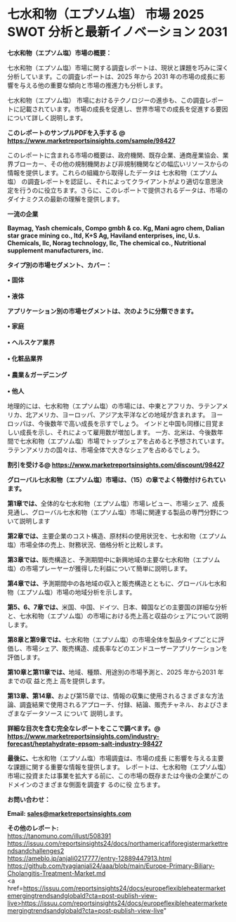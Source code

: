 # 七水和物（エプソム塩） 市場 2025 SWOT 分析と最新イノベーション 2031

<strong><b>七水和物（エプソム塩）市場の概要：</b></strong>

七水和物（エプソム塩）市場に関する調査レポートは、現状と課題を巧みに深く分析しています。この調査レポートは、2025 年から 2031 年の市場の成長に影響を与える他の重要な傾向と市場の推進力も分析します。

七水和物（エプソム塩） 市場におけるテクノロジーの進歩も、この調査レポートに記載されています。市場の成長を促進し、世界市場での成長を促進する要因について詳しく説明します。

<strong>このレポートのサンプルPDFを入手する @ <a href=https://www.marketreportsinsights.com/sample/98427>https://www.marketreportsinsights.com/sample/98427</a></strong>

このレポートに含まれる市場の概要は、政府機関、既存企業、通商産業協会、業界ブローカー、その他の規制機関および非規制機関などの幅広いリソースからの情報を提供します。これらの組織から取得したデータは 七水和物（エプソム塩） の調査レポートを認証し、それによってクライアントがより適切な意思決定を行うのに役立ちます。さらに、このレポートで提供されるデータは、市場のダイナミクスの最新の理解を提供します。

<strong>一流の企業</strong>

<strong><b>Baymag, Yash chemicals, Compo gmbh & co. Kg, Mani agro chem, Dalian star grace mining co., ltd, K+S Ag, Haviland enterprises, inc, U.s. Chemicals, llc, Norag technology, llc, The chemical co., Nutritional supplement manufacturers, inc.</b></strong>

<strong><b>タイプ別の市場セグメント、カバー：</b></strong>

<strong>• 固体<br><br>• 液体</strong>

<strong><b>アプリケーション別の市場セグメントは、次のように分類できます。</b></strong>

<strong>• 家庭<br><br>• ヘルスケア業界<br><br>• 化粧品業界<br><br>• 農業＆ガーデニング<br><br>• 他人</strong>

 地理的には、七水和物（エプソム塩）の市場には、中東とアフリカ、ラテンアメリカ、北アメリカ、ヨーロッパ、アジア太平洋などの地域が含まれます。 ヨーロッパは、今後数年で高い成長を示すでしょう。 インドと中国も同様に目覚ましい成長を示し、それによって雇用数が増加します。 一方、北米は、今後数年間で七水和物（エプソム塩）市場でトップシェアを占めると予想されています。 ラテンアメリカの国々は、市場全体で大きなシェアを占めるでしょう。

<strong>割引を受ける@ <a href=https://www.marketreportsinsights.com/discount/98427>https://www.marketreportsinsights.com/discount/98427</a></strong>

<strong><b>グローバル七水和物（エプソム塩）市場は、（15）の章でよく特徴付けられています。</b></strong>

<strong><b>第</b></strong><strong><b>1章では、</b></strong>全体的な七水和物（エプソム塩）市場レビュー、市場シェア、成長見通し、グローバル七水和物（エプソム塩）市場に関連する製品の専門分野について説明します

<strong><b>第2章では、</b></strong>主要企業のコスト構造、原材料の使用状況を、七水和物（エプソム塩）市場全体の売上、財務状況、価格分析と比較します。

<strong><b>第3章では、</b></strong>販売構造と、予測期間中に新興地域の主要な七水和物（エプソム塩）の市場プレーヤーが獲得した利益について簡単に説明します。

<strong><b>第4章では、</b></strong>予測期間中の各地域の収入と販売構造とともに、グローバル七水和物（エプソム塩）市場の地域分析を示します。

<strong><b>第5、6、7章では、</b></strong>米国、中国、ドイツ、日本、韓国などの主要国の詳細な分析と、七水和物（エプソム塩）の市場における売上高と収益のシェアについて説明します。

<strong><b>第8章と第9章では、</b></strong>七水和物（エプソム塩）の市場全体を製品タイプごとに評価し、市場シェア、販売構造、成長率などのエンドユーザーアプリケーションを評価します。

<strong><b>第10章と第11章では、</b></strong>地域、種類、用途別の市場予測と、2025 年から2031 年までの収 益と売上 高を提供します。

<strong><b>第13章、第14章、</b></strong>および第15章では、情報の収集に使用されるさまざまな方法論、調査結果で使用されるアプローチ、付録、結論、販売チャネル、およびさまざまなデータソース について 説明します。

<strong>詳細な目次を含む完全なレポートをここで調べます。@ <a href=https://www.marketreportsinsights.com/industry-forecast/heptahydrate-epsom-salt-industry-98427>https://www.marketreportsinsights.com/industry-forecast/heptahydrate-epsom-salt-industry-98427</a></strong>

<strong><b>最後に、</b></strong>七水和物（エプソム塩）市場調査は、市場の成長 に影響を</a>与える主要な課題に関する重要な情報を提供します。 レポートは、七水和物（エプソム塩）市場に投資または事業を拡大する前に、この市場の既存または今後の企業がこのドメインのさまざまな側面を調査す るのに役 立ちます。

<strong><b>お問い合わせ：</b></strong>

<strong>Email: </strong><a href=mailto:sales@marketreportsinsights.com><strong>sales@marketreportsinsights.com</strong></a>

<strong>その他のレポート:</strong>
<br>
<a href=https://tanomuno.com/illust/508391>https://tanomuno.com/illust/508391</a>
<br>
<a href=https://issuu.com/reportsinsights24/docs/northamericafiforegistermarkettrendsandchallenges2>https://issuu.com/reportsinsights24/docs/northamericafiforegistermarkettrendsandchallenges2</a>
<br>
<a href=https://ameblo.jp/anjali0217777/entry-12889447913.html>https://ameblo.jp/anjali0217777/entry-12889447913.html</a>
<br>
<a href=https://github.com/tyagianjali24/aaa/blob/main/Europe-Primary-Biliary-Cholangitis-Treatment-Market.md>https://github.com/tyagianjali24/aaa/blob/main/Europe-Primary-Biliary-Cholangitis-Treatment-Market.md</a>
<br>
<a href=https://issuu.com/reportsinsights24/docs/europeflexibleheatermarketemergingtrendsandglobald?cta=post-publish-view-live>https://issuu.com/reportsinsights24/docs/europeflexibleheatermarketemergingtrendsandglobald?cta=post-publish-view-live</a>"
